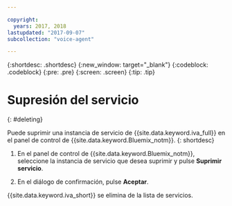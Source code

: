 ```yaml
---

copyright:
  years: 2017, 2018
lastupdated: "2017-09-07"
subcollection: "voice-agent"

---
```


{:shortdesc: .shortdesc}
{:new_window: target="_blank"}
{:codeblock: .codeblock}
{:pre: .pre}
{:screen: .screen}
{:tip: .tip}


# Supresión del servicio
{: #deleting}

Puede suprimir una instancia de servicio de {{site.data.keyword.iva_full}} en el panel de control de {{site.data.keyword.Bluemix_notm}}.
{: shortdesc}

1. En el panel de control de {{site.data.keyword.Bluemix_notm}}, seleccione la instancia de servicio que desea suprimir y pulse **Suprimir servicio**.

3. En el diálogo de confirmación, pulse **Aceptar**.

{{site.data.keyword.iva_short}} se elimina de la lista de servicios.
